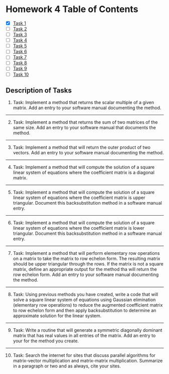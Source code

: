 # Homework 4 Table of Contents

- [x] [Task 1](./Software_Manual/s_mult_mat.md)
- [ ] [Task 2](https://bolanderc.github.io/math5610)
- [ ] [Task 3](https://bolanderc.github.io/math5610)
- [ ] [Task 4](https://bolanderc.github.io/math5610)
- [ ] [Task 5](https://bolanderc.github.io/math5610)
- [ ] [Task 6](https://bolanderc.github.io/math5610) 
- [ ] [Task 7](https://bolanderc.github.io/math5610)
- [ ] [Task 8](https://bolanderc.github.io/math5610)
- [ ] [Task 9](https://bolanderc.github.io/math5610)
- [ ] [Task 10](https://bolanderc.github.io/math5610)

## Description of Tasks

1. Task: Implement a method that returns the scalar multiple of a given matrix. Add an entry to your software manual documenting the method.

------

2. Task: Implement a method that returns the sum of two matrices of the same size. Add an entry to your software manual that documents the method.

------

3. Task: Implement a method that will return the outer product of two vectors. Add an entry to your software manual documenting the method.

------

4. Task: Implement a method that will compute the solution of a square linear system of equations where the coefficient matrix is a diagonal matrix.

------

5. Task: Implement a method that will compute the solution of a square linear system of equations where the coefficient matrix is upper triangular. Document this backsubstitution method in a software manual entry.

------

6. Task: Implement a method that will compute the solution of a square linear system of equations where the coefficient matrix is lower triangular. Document this backsubstitution method in a software manual entry.

------

7. Task: Implement a method that will perform elementary row operations on a matrix to take the matrix to row echelon form. The resulting matrix should be upper triangular through the rows. If the matrix is not a square matrix, define an appropriate output for the method tha will return the row echelon form. Add an entry to your software manual documenting the method.

------

8. Task: Using previous methods you have created, write a code that will solve a square linear system of equations using Gaussian elimination (elementary row operations) to reduce the augmented coefficient matrix to row echelon form and then apply backsubstitution to determine an approximate solution for the linear system.

------

9. Task: Write a routine that will generate a symmetric diagonally dominant matrix that has real values in all entries of the matrix. Add an entry to your for the method you create.

------

10. Task: Search the internet for sites that discuss parallel algorithms for matrix-vector multiplication and matrix-matrix multiplication. Summarize in a paragraph or two and as always, cite your sites.

